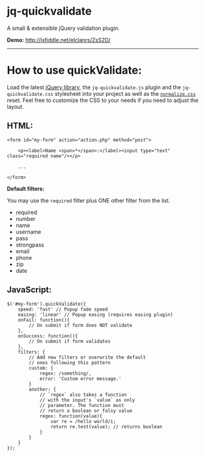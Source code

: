 # jq-quickvalidate

A small & extensible jQuery validation plugin.

**Demo:** http://jsfiddle.net/elclanrs/ZsS2D/

* * *


# How to use quickValidate:

Load the latest [jQuery library](http://jquery.com), the `jq-quickvalidate.js` plugin and the `jq-quickvalidate.css` stylesheet into your project as well as the [`normalize.css`](http://necolas.github.com/normalize.css/) reset. Feel free to customize the CSS to your needs if you need to adjust the layout.

## HTML:

    <form id="my-form" action="action.php" method="post">

        <p><label>Name <span>*</span>:</label><input type="text" class="required name"/></p>
        
        ...

    </form>
      
**Default filters:**

You may use the `required` filter plus ONE other filter from the list. 

+   required
+   number
+   name
+   username
+   pass
+   strongpass
+   email
+   phone
+   zip
+   date

## JavaScript:

    $('#my-form').quickValidate({
        speed: 'fast' // Popup fade speed
        easing: 'linear' // Popup easing (requires easing plugin)
        onFail: function(){
            // On submit if form does NOT validate
        },
        onSuccess: function(){
            // On submit if form validates
        },
        filters: {
            // Add new filters or overwrite the default 
            // ones following this pattern
            custom: {
                regex: /something/,
                error: 'Custom error message.'
            }
            another: {
                // `regex` also takes a function
                // with the input's `value` as only
                // parameter. The function must
                // return a boolean or falsy value
                regex: function(value){
                    var re = /hello world/i;
                    return re.test(value); // returns boolean
                }
            }
        }
    });